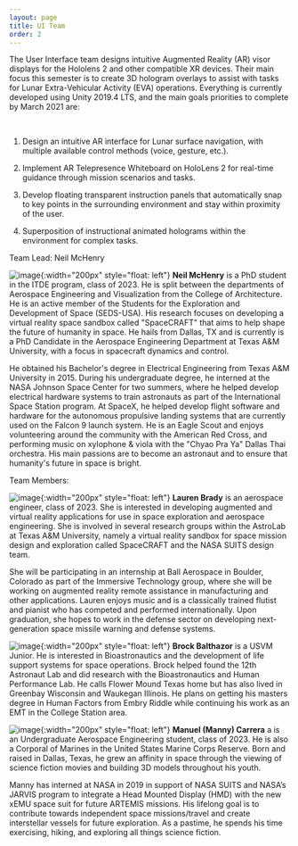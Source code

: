 ```yaml
---
layout: page
title: UI Team
order: 2
---
```


The User Interface team designs intuitive Augmented Reality (AR) visor displays for the Hololens 2 and other compatible XR devices. Their main focus this semester is to create 3D hologram overlays to assist with tasks for Lunar Extra-Vehicular Activity (EVA) operations. Everything is currently developed using Unity 2019.4 LTS, and the main goals priorities to complete by March 2021 are:

​

1. Design an intuitive AR interface for Lunar surface navigation, with multiple available control methods (voice, gesture, etc.).

2. Implement AR Telepresence Whiteboard on HoloLens 2 for real-time guidance through mission scenarios and tasks.

3. Develop floating transparent instruction panels that automatically snap to key points in the surrounding environment and stay within proximity of the user.

4. Superposition of instructional animated holograms within the environment for complex tasks.

Team Lead: Neil McHenry

![image](/assets/images/NeilMcHenry_Austria_SpaceSuit.jpg){:width="200px" style="float: left"}
**Neil McHenry** is a PhD student in the ITDE program, class of 2023. He is split between the departments of Aerospace Engineering and Visualization from the College of Architecture. He is an active member of the Students for the Exploration and Development of Space (SEDS-USA). His research focuses on developing a virtual reality space sandbox called "SpaceCRAFT" that aims to help shape the future of humanity in space. He hails from Dallas, TX and is currently is a PhD Candidate in the Aerospace Engineering Department at Texas A&M University, with a focus in spacecraft dynamics and control.

He obtained his Bachelor's degree in Electrical Engineering from Texas A&M University in 2015. During his undergraduate degree, he interned at the NASA Johnson Space Center for two summers, where he helped develop electrical hardware systems to train astronauts as part of the International Space Station program. At SpaceX, he helped develop flight software and hardware for the autonomous propulsive landing systems that are currently used on the Falcon 9 launch system. He is an Eagle Scout and enjoys volunteering around the community with the American Red Cross, and performing music on xylophone & viola with the "Chyao Pra Ya" Dallas Thai orchestra. His main passions are to become an astronaut and to ensure that humanity's future in space is bright.


Team Members:

![image](/assets/images/laurenbrady.jpeg){:width="200px" style="float: left"}
**Lauren Brady** is an aerospace engineer, class of 2023. She is interested in developing augmented and virtual reality applications for use in space exploration and aerospace engineering. She is involved in several research groups within the AstroLab at Texas A&M University, namely a virtual reality sandbox for space mission design and exploration called SpaceCRAFT and the NASA SUITS design team.

She will be participating in an internship at Ball Aerospace in Boulder, Colorado as part of the Immersive Technology group, where she will be working on augmented reality remote assistance in manufacturing and other applications. Lauren enjoys music and is a classically trained flutist and pianist who has competed and performed internationally. Upon graduation, she hopes to work in the defense sector on developing next-generation space missile warning and defense systems.


![image](/assets/images/BrockBalthazor.jpg){:width="200px" style="float: left"}
**Brock Balthazor** is a USVM Junior. He is interested in Bioastronautics and the development of life support systems for space operations. Brock helped found the 12th Astronaut Lab and did research with the Bioastronautics and Human Performance Lab. He calls Flower Mound Texas home but has also lived in Greenbay Wisconsin and Waukegan Illinois. He plans on getting his masters degree in Human Factors from Embry Riddle while continuing his work as an EMT in the College Station area.

![image](/assets/images/ManuelCarrera.PNG){:width="200px" style="float: left"}
**Manuel (Manny) Carrera** a is an Undergraduate Aerospace Engineering student, class of 2023. He is also a Corporal of Marines in the United States Marine Corps Reserve. Born and raised in Dallas, Texas, he grew an affinity in space through the viewing of science fiction movies and building 3D models throughout his youth. 

Manny has interned at NASA in 2019 in support of NASA SUITS and NASA’s JARVIS program to integrate a Head Mounted Display (HMD) with the new xEMU space suit for future ARTEMIS missions. His lifelong goal is to contribute towards independent space missions/travel and create interstellar vessels for future exploration. As a pastime, he spends his time exercising, hiking, and exploring all things science fiction.

